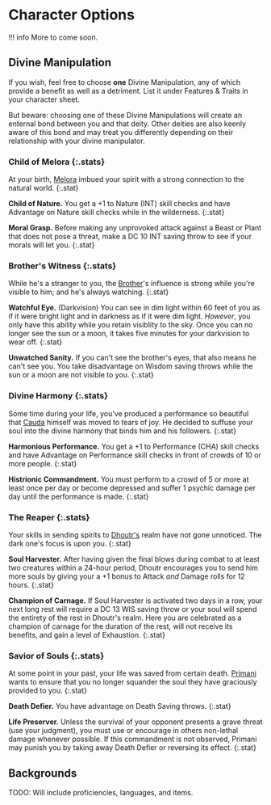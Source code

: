 # Character Options

!!! info
    More to come soon.

## Divine Manipulation

If you wish, feel free to choose **one** Divine Manipulation, any of which provide a benefit as well as a detriment. List it under Features & Traits in your character sheet.

But beware: choosing one of these Divine Manipulations will create an enternal bond between you and that deity. Other deities are also keenly aware of this bond and may treat you differently depending on their relationship with your divine manipulator.

### Child of Melora {:.stats}

At your birth, [Melora](../deities/melora.md) imbued your spirit with a strong connection to the natural world.
{:.stat}

**Child of Nature.** You get a +1 to Nature (INT) skill checks and have Advantage on Nature skill checks while in the wilderness.
{:.stat}

**Moral Grasp.** Before making any unprovoked attack against a Beast or Plant that does not pose a threat, make a DC 10 INT saving throw to see if your morals will let you.
{:.stat}

### Brother's Witness {:.stats}

While he's a stranger to you, the [Brother](../deities/bhreias-brother.md)'s influence is strong while you're visible to him; and he's always watching.
{:.stat}

**Watchful Eye.** (Darkvision) You can see in dim light within 60 feet of you as if it were bright light and in darkness as if it were dim light. *However*, you only have this ability while you retain visiblity to the sky. Once you can no longer see the sun or a moon, it takes five minutes for your darkvision to wear off.
{:.stat}

**Unwatched Sanity.** If you can't see the brother's eyes, that also means he can't see you. You take disadvantage on Wisdom saving throws while the sun or a moon are not visible to you.
{:.stat}

### Divine Harmony {:.stats}

Some time during your life, you've produced a performance so beautiful that [Cauda](../deities/cauda.md) himself was moved to tears of joy. He decided to suffuse your soul into the divine harmony that binds him and his followers.
{:.stat}

**Harmonious Performance.** You get a +1 to Performance (CHA) skill checks and have Advantage on Performance skill checks in front of crowds of 10 or more people.
{:.stat}

**Histrionic Commandment.** You must perform to a crowd of 5 or more at least once per day or become depressed and suffer 1 psychic damage per day until the performance is made.
{:.stat}

### The Reaper {:.stats}

Your skills in sending spirits to [Dhoutr's](../deities/dhoutr.md) realm have not gone unnoticed. The dark one's focus is upon you.
{:.stat}

**Soul Harvester.** After having given the final blows during combat to at least two creatures within a 24-hour period, Dhoutr encourages you to send him more souls by giving your a +1 bonus to Attack *and* Damage rolls for 12 hours.
{:.stat}

**Champion of Carnage.** If Soul Harvester is activated two days in a row, your next long rest will require a DC 13 WIS saving throw or your soul will spend the entirety of the rest in Dhoutr's realm. Here you are celebrated as a champion of carnage for the duration of the rest, will not receive its benefits, and gain a level of Exhaustion.
{:.stat}

### Savior of Souls {:.stats}

At some point in your past, your life was saved from certain death. [Primani](../deities/primani.md) wants to ensure that you no longer squander the soul they have graciously provided to you.
{:.stat}

**Death Defier.** You have advantage on Death Saving throws.
{:.stat}

**Life Preserver.** Unless the survival of your opponent presents a grave threat (use your judgment), you must use or encourage in others non-lethal damage whenever possible. If this commandment is not observed, Primani may punish you by taking away Death Defier or reversing its effect.
{:.stat}

## Backgrounds

TODO: Will include proficiencies, languages, and items.
